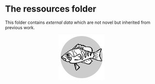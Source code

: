 # The ressources folder

This folder contains *external data*
 which are not novel but inherited from previous work.

<center><img src="logo.svg" alt="logo" width="150"/></center>